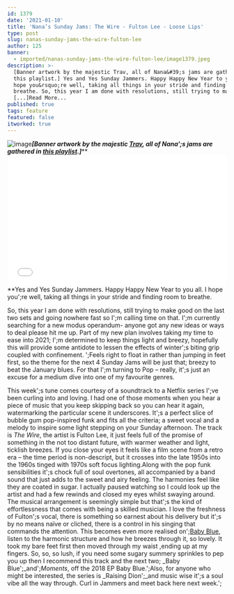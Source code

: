 ```yaml
---
id: 1379
date: '2021-01-10'
title: 'Nana’s Sunday Jams: The Wire - Fulton Lee - Loose Lips'
type: post
slug: nanas-sunday-jams-the-wire-fulton-lee
author: 125
banner:
  - imported/nanas-sunday-jams-the-wire-fulton-lee/image1379.jpeg
description: >-
  [Banner artwork by the majestic Trav, all of Nana&#39;s jams are gathered in
  this playlist.] Yes and Yes Sunday Jammers. Happy Happy New Year to you all. I
  hope you&rsquo;re well, taking all things in your stride and finding room to
  breathe. So, this year I am done with resolutions, still trying to make good
  [...]Read More...
published: true
tags: feature
featured: false
itworked: true
---
```

![image](../imported/nanas-sunday-jams-the-wire-fulton-lee/image1379.jpeg)******_\[Banner artwork by the majestic [Trav](https://www.backdownwarchild.co.uk/), all of Nana';s jams are gathered in [this playlist](https://open.spotify.com/playlist/12UoQ8ov5i6P8BIfm2lOjS?si=jarAn1CXSEuYB9vAxJidOg).\]_********<iframe width='100%' height='300' scrolling='no' frameborder='no' allow='autoplay' src='//www.youtube.com/embed/UfiAcbrI0tA?wmode=opaque'></iframe>**Yes and Yes Sunday Jammers. Happy Happy New Year to you all. I hope you';re well, taking all things in your stride and finding room to breathe.  
  
So, this year I am done with resolutions, still trying to make good on the last two sets and going nowhere fast so I';m calling time on that. I';m currently searching for a new modus operandum- anyone got any new ideas or ways to deal please hit me up. Part of my new plan involves taking my time to ease into 2021; I';m determined to keep things light and breezy, hopefully this will provide some antidote to lessen the effects of winter';s biting grip coupled with confinement. ';Feels right to float in rather than jumping in feet first, so the theme for the next 4 Sunday Jams will be just that; breezy to beat the January blues. For that I';m turning to Pop – really, it';s just an excuse for a medium dive into one of my favourite genres.  
  
This week';s tune comes courtesy of a soundtrack to a Netflix series I';ve been curling into and loving. I had one of those moments when you hear a piece of music that you keep skipping back so you can hear it again, watermarking the particular scene it underscores. It';s a perfect slice of bubble gum pop-inspired funk and fits all the criteria; a sweet vocal and a melody to inspire some light stepping on your Sunday afternoon. The track is _The Wire_, the artist is Fulton Lee, it just feels full of the promise of something in the not too distant future, with warmer weather and light, ticklish breezes. If you close your eyes it feels like a film scene from a retro era – the time period is non-descript, but it crosses into the late 1950s into the 1960s tinged with 1970s soft focus lighting.Along with the pop funk sensibilities it';s chock full of soul overtones, all accompanied by a band sound that just adds to the sweet and airy feeling. The harmonies feel like they are coated in sugar. I actually paused watching so I could look up the artist and had a few rewinds and closed my eyes whilst swaying around. The musical arrangement is seemingly simple but that';s the kind of effortlessness that comes with being a skilled musician. I love the freshness of Fulton';s vocal, there is something so earnest about his delivery but it';s by no means naïve or cliched, there is a control in his singing that commands the attention. This becomes even more realised on';[Baby Blue](https://www.youtube.com/watch?v=IzjCieTOW-8), listen to the harmonic structure and how he breezes through it, so lovely. It took my bare feet first then moved through my waist ,ending up at my fingers. So, so, so lush, if you need some sugary summery sprinkles to pep you up then I recommend this track and the next two; _Baby Blue';_and';_Moments_, off the 2018 EP Baby Blue.';Also, for anyone who might be interested, the series is _Raising Dion';_and music wise it';s a soul vibe all the way through. Curl in Jammers and meet back here next week.';